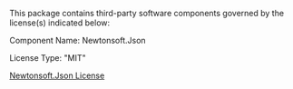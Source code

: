 This package contains third-party software components governed by the license(s) indicated below:

Component Name: Newtonsoft.Json

License Type: "MIT"

[Newtonsoft.Json License](https://github.com/JamesNK/Newtonsoft.Json/blob/master/LICENSE.md)